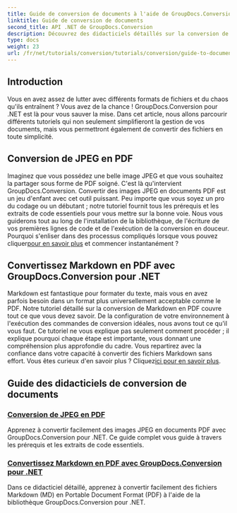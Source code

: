 ```yaml
---
title: Guide de conversion de documents à l'aide de GroupDocs.Conversion pour .NET
linktitle: Guide de conversion de documents
second_title: API .NET de GroupDocs.Conversion
description: Découvrez des didacticiels détaillés sur la conversion de divers formats de documents à l'aide de GroupDocs.Conversion pour .NET et rationalisez votre processus de gestion de fichiers.
type: docs
weight: 23
url: /fr/net/tutorials/conversion/tutorials/conversion/guide-to-document-conversion/
---
```

## Introduction

Vous en avez assez de lutter avec différents formats de fichiers et du chaos qu'ils entraînent ? Vous avez de la chance ! GroupDocs.Conversion pour .NET est là pour vous sauver la mise. Dans cet article, nous allons parcourir différents tutoriels qui non seulement simplifieront la gestion de vos documents, mais vous permettront également de convertir des fichiers en toute simplicité.

## Conversion de JPEG en PDF

 Imaginez que vous possédez une belle image JPEG et que vous souhaitez la partager sous forme de PDF soigné. C'est là qu'intervient GroupDocs.Conversion. Convertir des images JPEG en documents PDF est un jeu d'enfant avec cet outil puissant. Peu importe que vous soyez un pro du codage ou un débutant ; notre tutoriel fournit tous les prérequis et les extraits de code essentiels pour vous mettre sur la bonne voie. Nous vous guiderons tout au long de l'installation de la bibliothèque, de l'écriture de vos premières lignes de code et de l'exécution de la conversion en douceur. Pourquoi s'enliser dans des processus compliqués lorsque vous pouvez cliquer[pour en savoir plus](./converting-jpeg-to-pdf/) et commencer instantanément ?

## Convertissez Markdown en PDF avec GroupDocs.Conversion pour .NET

Markdown est fantastique pour formater du texte, mais vous en avez parfois besoin dans un format plus universellement acceptable comme le PDF. Notre tutoriel détaillé sur la conversion de Markdown en PDF couvre tout ce que vous devez savoir. De la configuration de votre environnement à l'exécution des commandes de conversion idéales, nous avons tout ce qu'il vous faut. Ce tutoriel ne vous explique pas seulement comment procéder ; il explique pourquoi chaque étape est importante, vous donnant une compréhension plus approfondie du cadre. Vous repartirez avec la confiance dans votre capacité à convertir des fichiers Markdown sans effort. Vous êtes curieux d'en savoir plus ? Cliquez[ici pour en savoir plus](./convert-markdown-to-pdf/).

## Guide des didacticiels de conversion de documents
### [Conversion de JPEG en PDF](./converting-jpeg-to-pdf/)
Apprenez à convertir facilement des images JPEG en documents PDF avec GroupDocs.Conversion pour .NET. Ce guide complet vous guide à travers les prérequis et les extraits de code essentiels.
### [Convertissez Markdown en PDF avec GroupDocs.Conversion pour .NET](./convert-markdown-to-pdf/)
Dans ce didacticiel détaillé, apprenez à convertir facilement des fichiers Markdown (MD) en Portable Document Format (PDF) à l'aide de la bibliothèque GroupDocs.Conversion pour .NET.